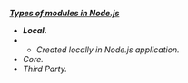 [_**Types of modules in Node.js**_](https://www.tutorialsteacher.com/nodejs/nodejs-modules)

- _**Local.**_
- - _Created locally in Node.js application._
- _Core._
- _Third Party._

